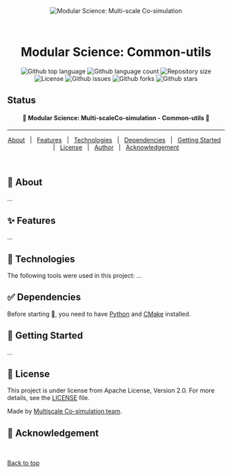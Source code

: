 <div align="center" id="top"> 
  <img src="../../../misc/logo.jpg" alt="Modular Science: Multi-scale Co-simulation" />

  &#xa0;

  <!-- <a href="git@github.com:multiscale-cosim/TVB-NEST-usecase1.git">Demo</a> -->
</div>

<h1 align="center">Modular Science: Common-utils</h1>

<p align="center">
  <img alt="Github top language" src="https://img.shields.io/github/languages/top/multiscale-cosim/common-utils?color=56BEB8" />

  <img alt="Github language count" src="https://img.shields.io/github/languages/count/multiscale-cosim/common-utils?color=56BEB8" />

  <img alt="Repository size" src="https://img.shields.io/github/repo-size/multiscale-cosim/common-utils?color=56BEB8" />

  <img alt="License" src="https://img.shields.io/github/license/multiscale-cosim/common-utils?color=56BEB8" />

  <img alt="Github issues" src="https://img.shields.io/github/issues/multiscale-cosim/common-utils?color=56BEB8" />

  <img alt="Github forks" src="https://img.shields.io/github/forks/multiscale-cosim/common-utils?color=56BEB8" />

  <img alt="Github stars" src="https://img.shields.io/github/stars/multiscale-cosim/common-utils?color=56BEB8" />
</p>

## Status

<h4 align="center"> 
	🚧  Modular Science: Multi-scaleCo-simulation - Common-utils 🚧
</h4> 

<hr>

<p align="center">
  <a href="#dart-about">About</a> &#xa0; | &#xa0; 
  <a href="#sparkles-features">Features</a> &#xa0; | &#xa0;
  <a href="#rocket-technologies">Technologies</a> &#xa0; | &#xa0;
  <a href="#white_check_mark-Dependencies">Dependencies</a> &#xa0; | &#xa0;
  <a href="#checkered_flag-starting">Getting Started</a> &#xa0; | &#xa0;
  <a href="#memo-license">License</a> &#xa0; | &#xa0;
  <a href="https://github.com/multiscale-cosim" target="_blank">Author</a> &#xa0; | &#xa0;
  <a href="https://github.com/multiscale-cosim" target="_blank">Acknowledgement</a>
</p>

<br>

## :dart: About ##
...

## :sparkles: Features ##

...

## :rocket: Technologies ##

The following tools were used in this project:
...

## :white_check_mark: Dependencies ##

Before starting :checkered_flag:, you need to have [Python](https://www.python.org/) and [CMake](https://cmake.org/) installed.

## :checkered_flag: Getting Started ##

...

## :memo: License ##

This project is under license from Apache License, Version 2.0. For more details, see the [LICENSE](LICENSE) file.


Made by <a href="https://github.com/multiscale-cosim" target="_blank">Multiscale Co-simulation team</a>.

## :memo: Acknowledgement ##


&#xa0;

<a href="#top">Back to top</a>